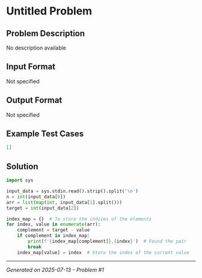 # Untitled Problem

## Problem Description
No description available

## Input Format
Not specified

## Output Format
Not specified

## Example Test Cases
```json
[]
```

## Solution
```python
import sys

input_data = sys.stdin.read().strip().split('\n')
n = int(input_data[0])
arr = list(map(int, input_data[1].split()))
target = int(input_data[2])

index_map = {}  # To store the indices of the elements
for index, value in enumerate(arr):
    complement = target - value
    if complement in index_map:
        print(f'{index_map[complement]},{index}')  # Found the pair
        break
    index_map[value] = index  # Store the index of the current value
```

---
*Generated on 2025-07-13 - Problem #1*
